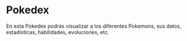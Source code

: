 # Pokedex
En esta Pokedex podrás visualizar a los diferentes Pokemons, sus datos, estadísticas, habilidades, evoluciones, etc.
